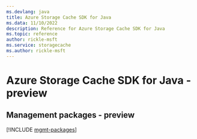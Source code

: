 ```yaml
---
ms.devlang: java
title: Azure Storage Cache SDK for Java
ms.data: 11/10/2022
description: Reference for Azure Storage Cache SDK for Java
ms.topic: reference
author: rickle-msft
ms.service: storagecache
ms.author: rickle-msft
---
```

# Azure Storage Cache SDK for Java - preview

## Management packages - preview
[!INCLUDE [mgmt-packages](storage-cache-mgmt-index.md)]